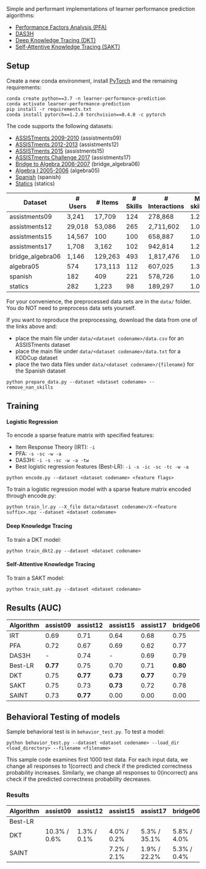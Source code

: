 Simple and performant implementations of learner performance prediction algorithms:
- [Performance Factors Analysis (PFA)](http://pact.cs.cmu.edu/koedinger/pubs/AIED%202009%20final%20Pavlik%20Cen%20Keodinger%20corrected.pdf)
- [DAS3H](https://arxiv.org/pdf/1905.06873.pdf)
- [Deep Knowledge Tracing (DKT)](https://stanford.edu/~cpiech/bio/papers/deepKnowledgeTracing.pdf)
- [Self-Attentive Knowledge Tracing (SAKT)](https://arxiv.org/pdf/1907.06837.pdf)

## Setup

Create a new conda environment, install [PyTorch](https://pytorch.org) and the remaining requirements:
```
conda create python==3.7 -n learner-performance-prediction
conda activate learner-performance-prediction
pip install -r requirements.txt
conda install pytorch==1.2.0 torchvision==0.4.0 -c pytorch
```

The code supports the following datasets:
- [ASSISTments 2009-2010](https://sites.google.com/site/assistmentsdata/home/assistment-2009-2010-data/skill-builder-data-2009-2010) (assistments09)
- [ASSISTments 2012-2013](https://sites.google.com/site/assistmentsdata/home/2012-13-school-data-with-affect) (assistments12)
- [ASSISTments 2015](https://sites.google.com/site/assistmentsdata/home/2015-assistments-skill-builder-data) (assistments15)
- [ASSISTments Challenge 2017](https://sites.google.com/view/assistmentsdatamining) (assistments17)
- [Bridge to Algebra 2006-2007](https://pslcdatashop.web.cmu.edu/KDDCup/downloads.jsp) (bridge_algebra06)
- [Algebra I 2005-2006](https://pslcdatashop.web.cmu.edu/KDDCup/downloads.jsp) (algebra05)
- [Spanish](https://github.com/robert-lindsey/WCRP) (spanish)
- [Statics](https://pslcdatashop.web.cmu.edu) (statics)

| Dataset          | # Users  | # Items | # Skills | # Interactions | Mean # skills/item | Timestamps | Median length |
| ---------------- | -------- | ------- | -------- | -------------- | ------------------ | ---------- | ------------- |
| assistments09    | 3,241    | 17,709  | 124      | 278,868        | 1.20               | No         | 35            |
| assistments12    | 29,018   | 53,086  | 265      | 2,711,602      | 1.00               | Yes        | 49            |
| assistments15    | 14,567   | 100     | 100      | 658,887        | 1.00               | No         | 20            |
| assistments17    | 1,708    | 3,162   | 102      | 942,814        | 1.23               | Yes        | 441           |
| bridge_algebra06 | 1,146    | 129,263 | 493      | 1,817,476      | 1.01               | Yes        | 1,362         |
| algebra05        | 574      | 173,113 | 112      | 607,025        | 1.36               | Yes        | 574           |
| spanish          | 182      | 409     | 221      | 578,726        | 1.00               | No         | 1,924         |
| statics          | 282      | 1,223   | 98       | 189,297        | 1.00               | No         | 635           |

For your convenience, the preprocessed data sets are in the `data/` folder. You do NOT need to preprocess data sets yourself.

If you want to reproduce the preprocessing, download the data from one of the links above and:
- place the main file under `data/<dataset codename>/data.csv` for an ASSISTments dataset
- place the main file under `data/<dataset codename>/data.txt` for a KDDCup dataset
- place the two data files under `data/<dataset codename>/{filename}` for the Spanish dataset

```
python prepare_data.py --dataset <dataset codename> --remove_nan_skills
```

## Training

#### Logistic Regression

To encode a sparse feature matrix with specified features:
- Item Response Theory (IRT): `-i`
- PFA: `-s -sc -w -a`
- DAS3H: `-i -s -sc -w -a -tw`
- Best logistic regression features (Best-LR): `-i -s -ic -sc -tc -w -a`

```
python encode.py --dataset <dataset codename> <feature flags>
```

To train a logistic regression model with a sparse feature matrix encoded through encode.py:

```
python train_lr.py --X_file data/<dataset codename>/X-<feature suffix>.npz --dataset <dataset codename>
```

#### Deep Knowledge Tracing

To train a DKT model:

```
python train_dkt2.py --dataset <dataset codename>
```

#### Self-Attentive Knowledge Tracing

To train a SAKT model:

```
python train_sakt.py --dataset <dataset codename>
```

## Results (AUC)

| Algorithm      | assist09      | assist12 | assist15      | assist17 | bridge06 | algebra05 | spanish  | statics  |
| -------------- | ------------- | -------- | ------------- | -------- | -------- | --------- | -------- | -------- |
| IRT            | 0.69          | 0.71     | 0.64          | 0.68     | 0.75     | 0.77      | 0.68     | 0.79     |
| PFA            | 0.72          | 0.67     | 0.69          | 0.62     | 0.77     | 0.76      | 0.85     | 0.69     |
| DAS3H          | -             | 0.74     | -             | 0.69     | 0.79     | **0.83**  | -        | -        |
| Best-LR        | **0.77**      | 0.75     | 0.70          | 0.71     | **0.80** | **0.83**  | **0.86** | 0.82     |
| DKT            | 0.75          | **0.77** | **0.73**      | **0.77** | 0.79     | 0.82      | 0.83     | **0.83** |
| SAKT           | 0.75          | 0.73     | **0.73**      | 0.72     | 0.78     | 0.80      | 0.83     | 0.81     |
| SAINT          | 0.73          | **0.77** | 0.00          | 0.00     | 0.00     | 0.00      | 0.00     | 0.00     |

## Behavioral Testing of models

Sample behavioral test is in `behavior_test.py`. To test a model:

```
python behavior_test.py --dataset <dataset codename> --load_dir <load_directory> --filename <filename>
```

This sample code examines first 1000 test data. For each input data, we change all responses to 1(correct) and check if the predicted correctness probability increases. Similarly, we change all responses to 0(incorrect) ans check if the predicted correctness probability decreases.

### Results

| Algorithm      | assist09     | assist12     | assist15     | assist17     | bridge06     | algebra05    | spanish      | statics      | ednet_small  |
| -------------- | ------------ | ------------ | ------------ | ------------ | ------------ | ------------ | ------------ | ------------ | ------------ |
| Best-LR        |              |              |              |              |              |              |              |              |              |
| DKT            | 10.3% / 0.6% | 1.3% / 0.1%  | 4.0% / 0.2%  | 5.3% / 35.1% | 5.8% / 4.0%  | 2.6% / 0.9%  | 2.7% / 0.0%  | 5.3% / 0.0%  | 0.2% / 0.1%  |
| SAINT          |              |              | 7.2% / 2.1%  | 1.9% / 22.2% | 5.3% / 0.4%  |              |              |              | 6.0% / 4.2%  |